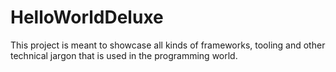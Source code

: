 # HelloWorldDeluxe


This project is meant to showcase all kinds of frameworks, tooling and other technical jargon that is used in the programming world.
